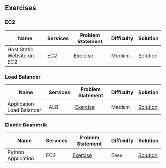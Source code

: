 ## Exercises

### EC2

|Name|Services|Problem Statement|Difficulty|Solution|
|--------|--------|------|----|----|
| Host Static Website on EC2 | EC2 | [Exercise](Exercises/Static_Website_EC2/exercise.md) | Medium | [Solution](Exercises/Static_Website_EC2/solution_static_website_EC2.md) |


### Load Balancer

|Name|Services|Problem Statement|Difficulty|Solution|
|--------|--------|------|----|----|
| Application Load Balancer | ALB | [Exercise](Exercises/Load_Balancer/exercise.md) | Medium | [Solution](Exercises/Load_Balancer/solution_lb.md) |

### Elastic Beanstalk

|Name|Services|Problem Statement|Difficulty|Solution|
|--------|--------|------|----|----|
| Python Application | EC2 | [Exercise](Exercises/Elastic_Beanstalk_Python_App/exercise.md) | Easy | [Solution](Exercises/Elastic_Beanstalk_Python_App/Solution_Elastic_Beanstalk_Python.md) |
